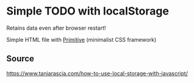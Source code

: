 # Simple TODO with localStorage

Retains data even after browser restart!

Simple HTML file with [Primitive](https://taniarascia.github.io/primitive/) (minimalist CSS framework)

## Source

https://www.taniarascia.com/how-to-use-local-storage-with-javascript/

